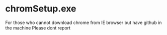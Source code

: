 # chromSetup.exe
For those who cannot download chrome from IE browser but have github in the machine
Please dont report
